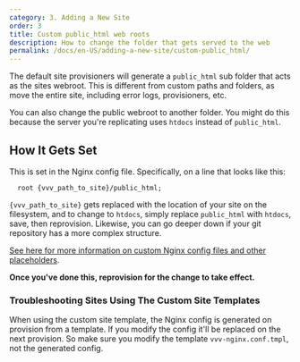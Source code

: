 ```yaml
---
category: 3. Adding a New Site
order: 3
title: Custom public_html web roots
description: How to change the folder that gets served to the web
permalink: /docs/en-US/adding-a-new-site/custom-public_html/
---
```


The default site provisioners will generate a `public_html` sub folder that acts as the sites webroot. This is different from custom paths and folders, as move the entire site, including error logs, provisioners, etc.

You can also change the public webroot to another folder. You might do this because the server you're replicating uses `htdocs` instead of `public_html`.


## How It Gets Set

This is set in the Nginx config file. Specifically, on a line that looks like this:

```Nginx
  root {vvv_path_to_site}/public_html;
```

`{vvv_path_to_site}` gets replaced with the location of your site on the filesystem, and to change to `htdocs`, simply replace `public_html` with `htdocs`, save, then reprovision. Likewise, you can go deeper down if your git repository has a more complex structure.

[See here for more information on custom Nginx config files and other placeholders](https://varyingvagrantvagrants.org/docs/en-US/adding-a-new-site/custom-nginx/).

**Once you've done this, reprovision for the change to take effect.**

### Troubleshooting Sites Using The Custom Site Templates

When using the custom site template, the Nginx config is generated on provision from a template. If you modify the config it'll be replaced on the next provision. So make sure you modify the template `vvv-nginx.conf.tmpl`, not the generated config.
